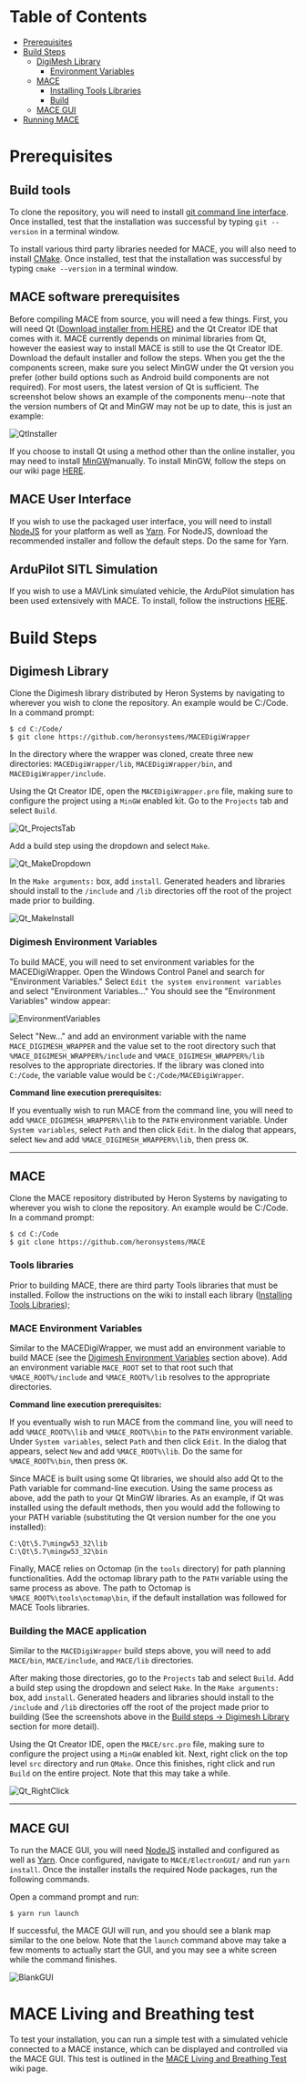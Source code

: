 # Table of Contents
- [Prerequisites](#prereqs)
- [Build Steps](#build)
  - [DigiMesh Library](#digimesh)
    - [Environment Variables](#digimesh-env-vars)
  - [MACE](#mace)
    - [Installing Tools Libraries](#installing-tools)
    - [Build](#mace-build)
  - [MACE GUI](#gui)
- [Running MACE](#run-mace)

# <a name="prereqs"></a> Prerequisites
## Build tools
To clone the repository, you will need to install [git command line interface](https://git-scm.com/book/en/v2/Getting-Started-Installing-Git). Once installed, test that the installation was successful by typing `git --version` in a terminal window.

To install various third party libraries needed for MACE, you will also need to install [CMake](https://cmake.org/install/). Once installed, test that the installation was successful by typing `cmake --version` in a terminal window.

## MACE software prerequisites
Before compiling MACE from source, you will need a few things. First, you will need Qt ([Download installer from HERE](https://www.qt.io/download-qt-installer?hsCtaTracking=9f6a2170-a938-42df-a8e2-a9f0b1d6cdce%7C6cb0de4f-9bb5-4778-ab02-bfb62735f3e5)) and the Qt Creator IDE that comes with it. MACE currently depends on minimal libraries from Qt, however the easiest way to install MACE is still to use the Qt Creator IDE. Download the default installer and follow the steps. When you get the the components screen, make sure you select MinGW under the Qt version you prefer (other build options such as Android build components are not required). For most users, the latest version of Qt is sufficient. The screenshot below shows an example of the components menu--note that the version numbers of Qt and MinGW may not be up to date, this is just an example:

![QtInstaller](https://github.com/heronsystems/MACE/blob/master/docs/images/QtInstaller.png)

If you choose to install Qt using a method other than the online installer, you may need to install [MinGW](http://mingw.org/)manually. To install MinGW, follow the steps on our wiki page [HERE](https://github.com/heronsystems/OpenMACE/wiki/Installing-MinGW-on-Windows).

## MACE User Interface
If you wish to use the packaged user interface, you will need to install [NodeJS](https://nodejs.org/en/) for your platform as well as [Yarn](https://yarnpkg.com/en/docs/getting-started). For NodeJS, download the recommended installer and follow the default steps. Do the same for Yarn.

## ArduPilot SITL Simulation
If you wish to use a MAVLink simulated vehicle, the ArduPilot simulation has been used extensively with MACE. To install, follow the instructions [HERE](https://github.com/heronsystems/OpenMACE/wiki/ArduPilot-Simulation).

# <a name="build"></a> Build Steps
## <a name="digimesh"></a> Digimesh Library
Clone the Digimesh library distributed by Heron Systems by navigating to wherever you wish to clone the repository. An example would be C:/Code. In a command prompt:
```
$ cd C:/Code/
$ git clone https://github.com/heronsystems/MACEDigiWrapper
```
In the directory where the wrapper was cloned, create three new directories: `MACEDigiWrapper/lib`, `MACEDigiWrapper/bin`, and `MACEDigiWrapper/include`.

Using the Qt Creator IDE, open the `MACEDigiWrapper.pro` file, making sure to configure the project using a `MinGW` enabled kit. Go to the `Projects` tab and select `Build`.

![Qt_ProjectsTab](https://github.com/heronsystems/MACE/blob/master/docs/images/Qt_ProjectsTab.png)

Add a build step using the dropdown and select `Make`.

![Qt_MakeDropdown](https://github.com/heronsystems/MACE/blob/master/docs/images/Qt_MakeDropdown.png)

In the `Make arguments:` box, add `install`. Generated headers and libraries should install to the `/include` and `/lib` directories off the root of the project made prior to building.

![Qt_MakeInstall](https://github.com/heronsystems/MACE/blob/master/docs/images/Qt_MakeInstall.png)

### <a name="digimesh-env-vars"></a> Digimesh Environment Variables
To build MACE, you will need to set environment variables for the MACEDigiWrapper. Open the Windows Control Panel and search for "Environment Variables." Select `Edit the system environment variables` and select "Environment Variables..." You should see the "Environment Variables" window appear:

![EnvironmentVariables](https://github.com/heronsystems/MACE/blob/master/docs/images/EnvironmentVariables.png)

Select "New..." and add an environment variable with the name `MACE_DIGIMESH_WRAPPER` and the value set to the root directory such that `%MACE_DIGIMESH_WRAPPER%/include` and `%MACE_DIGIMESH_WRAPPER%/lib` resolves to the appropriate directories. If the library was cloned into `C:/Code`, the variable value would be `C:/Code/MACEDigiWrapper`.

**Command line execution prerequisites:**

If you eventually wish to run MACE from the command line, you will need to add `%MACE_DIGIMESH_WRAPPER%\lib` to the `PATH` environment variable. Under `System variables`, select `Path` and then click `Edit`. In the dialog that appears, select `New` and add `%MACE_DIGIMESH_WRAPPER%\lib`, then press `OK`.

***

## <a name="mace"></a> MACE
Clone the MACE repository distributed by Heron Systems by navigating to wherever you wish to clone the repository. An example would be C:/Code. In a command prompt:
```
$ cd C:/Code
$ git clone https://github.com/heronsystems/MACE
```
### <a name="installing-tools"></a> Tools libraries
Prior to building MACE, there are third party Tools libraries that must be installed. Follow the instructions on the wiki to install each library ([Installing Tools Libraries](https://github.com/heronsystems/OpenMACE/wiki/Installing-Tools-Libraries));

### <a name="mace-env-vars"></a> MACE Environment Variables
Similar to the MACEDigiWrapper, we must add an environment variable to build MACE (see the [Digimesh Environment Variables](#digimesh-env-vars) section above). Add an environment variable `MACE_ROOT` set to that root such that `%MACE_ROOT%/include` and `%MACE_ROOT%/lib` resolves to the appropriate directories.

**Command line execution prerequisites:**

If you eventually wish to run MACE from the command line, you will need to add `%MACE_ROOT%\lib` and `%MACE_ROOT%\bin` to the `PATH` environment variable. Under `System variables`, select `Path` and then click `Edit`. In the dialog that appears, select `New` and add `%MACE_ROOT%\lib`. Do the same for `%MACE_ROOT%\bin`, then press `OK`.

Since MACE is built using some Qt libraries, we should also add Qt to the Path variable for command-line execution. Using the same process as above, add the path to your Qt MinGW libraries. As an example, if Qt was installed using the default methods, then you would add the following to your PATH variable (substituting the Qt version number for the one you installed):
```
C:\Qt\5.7\mingw53_32\lib
C:\Qt\5.7\mingw53_32\bin
```

Finally, MACE relies on Octomap (in the `tools` directory) for path planning functionalities. Add the octomap library path to the `PATH` variable using the same process as above. The path to Octomap is `%MACE_ROOT%\tools\octomap\bin`, if the default installation was followed for MACE Tools libraries.

### <a name="mace-build"></a> Building the MACE application
Similar to the `MACEDigiWrapper` build steps above, you will need to add `MACE/bin`, `MACE/include`, and `MACE/lib` directories.

After making those directories, go to the `Projects` tab and select `Build`. Add a build step using the dropdown and select `Make`. In the `Make arguments:` box, add `install`. Generated headers and libraries should install to the `/include` and `/lib` directories off the root of the project made prior to building (See the screenshots above in the [Build steps -> Digimesh Library](#digimesh-library) section for more detail).

Using the Qt Creator IDE, open the `MACE/src.pro` file, making sure to configure the project using a `MinGW` enabled kit. Next, right click on the top level `src` directory and run `QMake`. Once this finishes, right click and run `Build` on the entire project. Note that this may take a while.

![Qt_RightClick](https://github.com/heronsystems/MACE/blob/master/docs/images/Qt_RightClick.png)

***

## <a name="gu"></a> MACE GUI
To run the MACE GUI, you will need [NodeJS](https://nodejs.org/en/) installed and configured as well as [Yarn](https://yarnpkg.com/en/docs/getting-started). Once configured, navigate to `MACE/ElectronGUI/` and run `yarn install`. Once the installer installs the required Node packages, run the following commands.

Open a command prompt and run:
```
$ yarn run launch
```
If successful, the MACE GUI will run, and you should see a blank map similar to the one below. Note that the `launch` command above may take a few moments to actually start the GUI, and you may see a white screen while the command finishes.

![BlankGUI](https://github.com/heronsystems/MACE/blob/master/docs/images/blankGUI.png)


# <a name="run-mace"></a> MACE Living and Breathing test
To test your installation, you can run a simple test with a simulated vehicle connected to a MACE instance, which can be displayed and controlled via the MACE GUI. This test is outlined in the [MACE Living and Breathing Test](https://github.com/heronsystems/OpenMACE/wiki/MACE-Living-and-Breathing-Test) wiki page.
